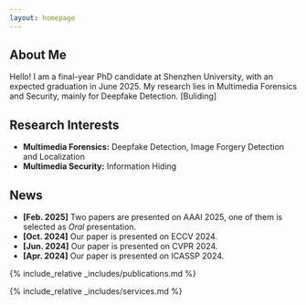 ```yaml
---
layout: homepage
---
```


## About Me

Hello! I am a final-year PhD candidate at Shenzhen University, with an expected graduation in June 2025. My research lies in Multimedia Forensics and Security, mainly for Deepfake Detection. [Buliding]

## Research Interests

- **Multimedia Forensics:** Deepfake Detection, Image Forgery Detection and Localization
- **Multimedia Security:** Information Hiding

## News

- **[Feb. 2025]** Two papers are presented on AAAI 2025, one of them is selected as *Oral* presentation.
- **[Oct. 2024]** Our paper is presented on ECCV 2024.
- **[Jun. 2024]** Our paper is presented on CVPR 2024.
- **[Apr. 2024]** Our paper is presented on ICASSP 2024.

{% include_relative _includes/publications.md %}

{% include_relative _includes/services.md %}
